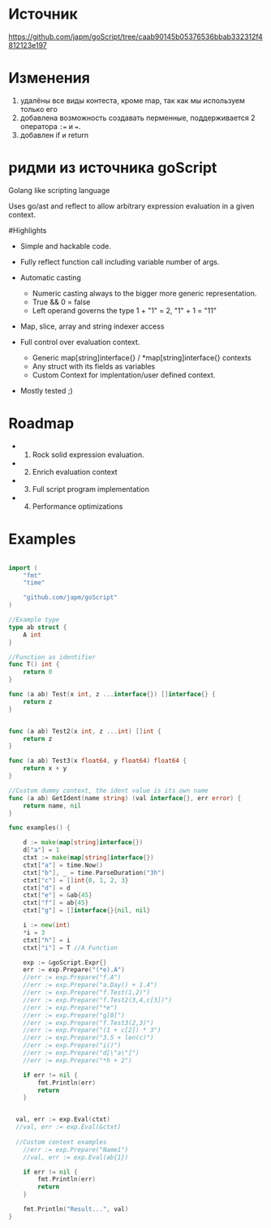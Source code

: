# Источник

https://github.com/japm/goScript/tree/caab90145b05376536bbab332312f4812123e197

# Изменения

 1. удалёны все виды контеста, кроме map, так как мы используем только его
 2. добавлена возможность создавать перменные, поддерживается 2 оператора `:=` и `=`.
 3. добавлен if и return

# ридми из источника goScript

Golang like scripting language

Uses go/ast and reflect to allow arbitrary expression evaluation
in a given context.

#Highlights

* Simple and hackable code.

* Fully reflect function call including variable number of args.

* Automatic casting
  * Numeric casting  always to the bigger more generic representation.
  * True && 0 = false
  * Left operand governs the type 1 + "1" = 2,  "1" + 1 = "11"

* Map, slice, array and string indexer access

* Full control over evaluation context.
  * Generic map[string]interface{} / *map[string]interface{} contexts
  * Any struct with its fields as variables
  * Custom Context for implentation/user defined context.

* Mostly tested ;)

# Roadmap

* 1) Rock solid expression evaluation.
* 2) Enrich evaluation context
* 3) Full script program implementation 
* 4) Performance optimizations

# Examples

```go

import (
	"fmt"
	"time"

	"github.com/japm/goScript"
)

//Example type
type ab struct {
	A int
}

//Function as identifier
func T() int {
	return 0
}

func (a ab) Test(x int, z ...interface{}) []interface{} {
	return z
}


func (a ab) Test2(x int, z ...int) []int {
	return z
}

func (a ab) Test3(x float64, y float64) float64 {
	return x + y
}

//Custom dummy context, the ident value is its own name
func (a ab) GetIdent(name string) (val interface{}, err error) {
	return name, nil
}

func examples() {

	d := make(map[string]interface{})
	d["a"] = 1
	ctxt := make(map[string]interface{})
	ctxt["a"] = time.Now()
	ctxt["b"], _ = time.ParseDuration("3h")
	ctxt["c"] = []int{0, 1, 2, 3}
	ctxt["d"] = d
	ctxt["e"] = &ab{45}
	ctxt["f"] = ab{45}
	ctxt["g"] = []interface{}{nil, nil}

	i := new(int)
	*i = 3
	ctxt["h"] = i
	ctxt["i"] = T //A Function

	exp := &goScript.Expr{}
	err := exp.Prepare("(*e).A")
	//err := exp.Prepare("f.A")
	//err := exp.Prepare("a.Day() + 1.4")
	//err := exp.Prepare("f.Test(1,2)")
	//err := exp.Prepare("f.Test2(3,4,c[3])")
	//err := exp.Prepare("*e")
	//err := exp.Prepare("g[0]")
	//err := exp.Prepare("f.Test3(2,3)")
	//err := exp.Prepare("(1 + c[2]) * 3")
	//err := exp.Prepare("3.5 + len(c)")
	//err := exp.Prepare("i()")
	//err := exp.Prepare("d[\"a\"]")
	//err := exp.Prepare("*h + 2")

	if err != nil {
		fmt.Println(err)
		return
	}


  val, err := exp.Eval(ctxt)
  //val, err := exp.Eval(&ctxt)
  
  //Custom context examples
	//err := exp.Prepare("Name1")
	//val, err := exp.Eval(ab{1})

	if err != nil {
		fmt.Println(err)
		return
	}

	fmt.Println("Result...", val)
}
```
